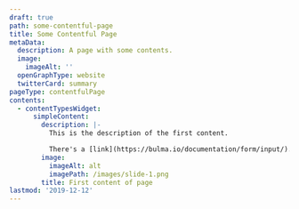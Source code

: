 ```yaml
---
draft: true
path: some-contentful-page
title: Some Contentful Page
metaData:
  description: A page with some contents.
  image:
    imageAlt: ''
  openGraphType: website
  twitterCard: summary
pageType: contentfulPage
contents:
  - contentTypesWidget:
      simpleContent:
        description: |-
          This is the description of the first content.

          There's a [link](https://bulma.io/documentation/form/input/).
        image:
          imageAlt: alt
          imagePath: /images/slide-1.png
        title: First content of page
lastmod: '2019-12-12'
---
```



